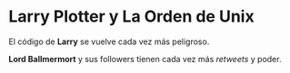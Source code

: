 # Larry Plotter y La Orden de Unix

El código de **Larry** se vuelve cada vez más peligroso. 

**Lord Ballmermort** y sus followers tienen cada vez más *retweets* y poder.
